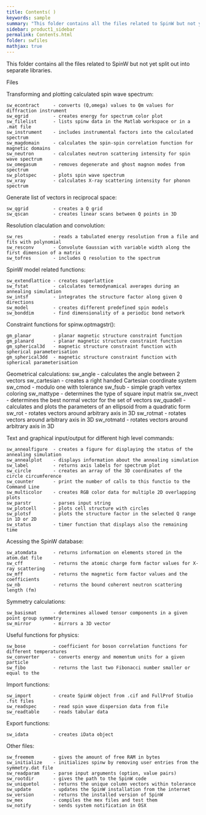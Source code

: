 ```yaml
---
title: Contents( )
keywords: sample
summary: "This folder contains all the files related to SpinW but not yet split out"
sidebar: product1_sidebar
permalink: Contents.html
folder: swfiles
mathjax: true
---
```

  This folder contains all the files related to SpinW but not yet split out
  into separate libraries.
 
  Files
 
  Transforming and plotting calculated spin wave spectrum:
 
    sw_econtract     - converts (Q,omega) values to Qm values for diffraction instrument
    sw_egrid         - creates energy for spectrum color plot
    sw_filelist      - lists spinw data in the Matlab workspace or in a .mat file
    sw_instrument    - includes instrumental factors into the calculated spectrum
    sw_magdomain     - calculates the spin-spin correlation function for magnetic domains
    sw_neutron       - calculates neutron scattering intensity for spin wave spectrum
    sw_omegasum      - removes degenerate and ghost magnon modes from spectrum
    sw_plotspec      - plots spin wave spectrum
    sw_xray          - calculates X-ray scattering intensity for phonon spectrum
 
  Generate list of vectors in reciprocal space:
 
    sw_qgrid         - creates a Q grid
    sw_qscan         - creates linear scans between Q points in 3D
 
  Resolution claculation and convolution:
 
    sw_res           - reads a tabulated energy resolution from a file and fits with polynomial
    sw_resconv       - Convolute Gaussian with variable width along the first dimension of a matrix
    sw_tofres        - includes Q resolution to the spectrum
 
  SpinW model related functions:
 
    sw_extendlattice - creates superlattice
    sw_fstat         - calculates termodynamical averages during an annealing simulation
    sw_intsf         - integrates the structure factor along given Q directions
    sw_model         - creates different predefined spin models
    sw_bonddim       - find dimensionality of a periodic bond network
 
  Constraint functions for spinw.optmagstr():
 
    gm_planar        - planar magnetic structure constraint function 
    gm_planard       - planar magnetic structure constraint function 
    gm_spherical3d   - magnetic structure constraint function with spherical parameterisation
    gm_spherical3dd  - magnetic structure constraint function with spherical parameterisation
 
  Geometrical calculations:
    sw_angle         - calculates the angle between 2 vectors
    sw_cartesian     - creates a right handed Cartesian coordinate system
    sw_cmod          - modulo one with tolerance
    sw_fsub          - simple graph vertex coloring
    sw_mattype       - determines the type of square input matrix
    sw_nvect         - determines the best normal vector for the set of vectors
    sw_quadell       - calculates and plots the parameters of an ellipsoid from a quadratic form
    sw_rot           - rotates vectors around arbitrary axis in 3D
    sw_rotmat        - rotates vectors around arbitrary axis in 3D
    sw_rotmatd       - rotates vectors around arbitrary axis in 3D
 
  Text and graphical input/output for different high level commands:
 
    sw_annealfigure  - creates a figure for displaying the status of the annealing simulation
    sw_annealplot    - displays information about the annealing simulation
    sw_label         - returns axis labels for spectrum plot
    sw_circle        - creates an array of the 3D coordinates of the circle circumference
    sw_counter       - print the number of calls to this functio to the Command Line
    sw_multicolor    - creates RGB color data for multiple 2D overlapping plots
    sw_parstr        - parses input string
    sw_plotcell      - plots cell structure with circles
    sw_plotsf        - plots the structure factor in the selected Q range in 1D or 2D
    sw_status        - timer function that displays also the remaining time
 
  Acessing the SpinW database:
 
    sw_atomdata      - returns information on elements stored in the atom.dat file
    sw_cff           - returns the atomic charge form factor values for X-ray scattering
    sw_mff           - returns the magnetic form factor values and the coefficients
    sw_nb            - returns the bound coherent neutron scattering length (fm)
 
  Symmetry calculations:
 
    sw_basismat      - determines allowed tensor components in a given point group symmetry
    sw_mirror        - mirrors a 3D vector
 
  Useful functions for physics:
 
    sw_bose          - coefficient for boson correlation functions for different temperatures
    sw_converter     - converts energy and momentum units for a given particle
    sw_fibo          - returns the last two Fibonacci number smaller or equal to the
 
  Import functions:
 
    sw_import        - create SpinW object from .cif and FullProf Studio .fst files
    sw_readspec      - read spin wave dispersion data from file
    sw_readtable     - reads tabular data
 
  Export functions:
 
    sw_idata         - creates iData object
 
  Other files:
 
    sw_freemem       - gives the amount of free RAM in bytes
    sw_initialize    - initializes spinw by removing user entries from the symmetry.dat file
    sw_readparam     - parse input arguments (option, value pairs)
    sw_rootdir       - gives the path to the SpinW code
    sw_uniquetol     - returns the unique column vectors within tolerance
    sw_update        - updates the SpinW installation from the internet
    sw_version       - returns the installed version of SpinW
    sw_mex           - compiles the mex files and test them
    sw_notify        - sends system notification in OSX
